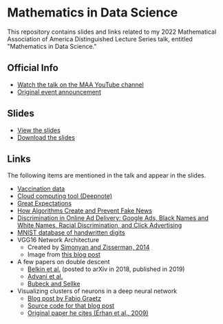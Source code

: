 
# Mathematics in Data Science

This repository contains slides and links related to my 2022 Mathematical Association of America Distinguished Lecture Series talk, entitled "Mathematics in Data Science."

## Official Info

 * [Watch the talk on the MAA YouTube channel](https://www.youtube.com/watch?v=lK5LcwmMn9Y)
 * [Original event announcement](https://www.maa.org/programs/maa-distinguished-lecture-series)

## Slides

 * [View the slides](https://github.com/nathancarter/maa-dls-talk/blob/main/slides.pdf)
 * [Download the slides](https://github.com/nathancarter/maa-dls-talk/raw/main/slides.pdf)

## Links

The following items are mentioned in the talk and appear in the slides.

 * [Vaccination data](https://ourworldindata.org/us-states-vaccinations)
 * [Cloud computing tool (Deepnote)](http://www.deepnote.com)
 * [Great Expectations](https://greatexpectations.io)
 * [How Algorithms Create and Prevent Fake News](https://www.amazon.com/Algorithms-Create-Prevent-Fake-News/dp/1484271548)
 * [Discrimination in Online Ad Delivery: Google Ads, Black Names and White Names, Racial Discrimination, and Click Advertising](https://doi.org/10.1145/2460276.2460278)
 * [MNIST database of handwritten digits](http://yann.lecun.com/exdb/mnist/)
 * VGG16 Network Architecture
    * Created by [Simonyan and Zisserman, 2014](https://arxiv.org/abs/1409.1556)
    * Image from [this blog post](https://medium.com/@mygreatlearning/what-is-vgg16-introduction-to-vgg16-f2d63849f615)
 * A few papers on double descent
    * [Belkin et al.](https://www.pnas.org/content/116/32/15849.full.pdf) (posted to arXiv in 2018, published in 2019)
    * [Advani et al.](https://www.sciencedirect.com/science/article/pii/S0893608020303117)
    * [Bubeck and Sellke](https://arxiv.org/abs/2105.12806)
 * Visualizing clusters of neurons in a deep neural network
    * [Blog post by Fabio Graetz](https://towardsdatascience.com/how-to-visualize-convolutional-features-in-40-lines-of-code-70b7d87b0030)
    * [Source code for that blog post](https://github.com/fg91/visualizing-cnn-feature-maps)
    * [Original paper he cites (Erhan et al., 2009)](https://www.researchgate.net/publication/265022827_Visualizing_Higher-Layer_Features_of_a_Deep_Network)
